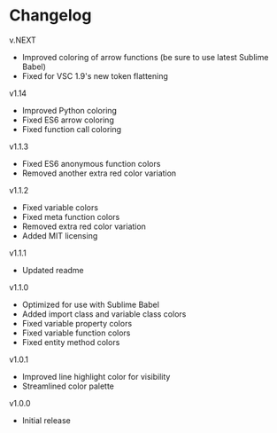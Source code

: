 # Changelog
v.NEXT
- Improved coloring of arrow functions (be sure to use latest Sublime Babel)
- Fixed for VSC 1.9's new token flattening

v1.14
- Improved Python coloring
- Fixed ES6 arrow coloring
- Fixed function call coloring

v1.1.3
- Fixed ES6 anonymous function colors
- Removed another extra red color variation

v1.1.2
- Fixed variable colors
- Fixed meta function colors
- Removed extra red color variation
- Added MIT licensing

v1.1.1
- Updated readme

v1.1.0
- Optimized for use with Sublime Babel
- Added import class and variable class colors
- Fixed variable property colors
- Fixed variable function colors
- Fixed entity method colors

v1.0.1
- Improved line highlight color for visibility
- Streamlined color palette

v1.0.0
- Initial release